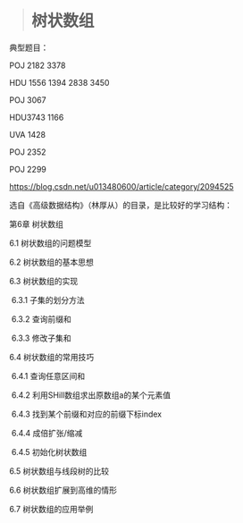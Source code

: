 > # 树状数组



典型题目：

POJ 2182	3378 	

HDU 1556	1394 	2838 	3450

POJ 3067

HDU3743    1166

UVA 1428

POJ 2352

POJ 2299

<https://blog.csdn.net/u013480600/article/category/2094525>

选自《高级数据结构》（林厚从）的目录，是比较好的学习结构：

第6章 树状数组 

6.1 树状数组的问题模型 

6.2 树状数组的基本思想 

6.3 树状数组的实现 

​	6.3.1 子集的划分方法 

​	6.3.2 查询前缀和 

​	6.3.3 修改子集和 

6.4 树状数组的常用技巧 

​	6.4.1 查询任意区间和 

​	6.4.2 利用SHill数组求出原数组a的某个元素值 

​	6.4.3 找到某个前缀和对应的前缀下标index 

​	6.4.4 成倍扩张/缩减 

​	6.4.5 初始化树状数组 

6.5 树状数组与线段树的比较 

6.6 树状数组扩展到高维的情形 

6.7 树状数组的应用举例 

